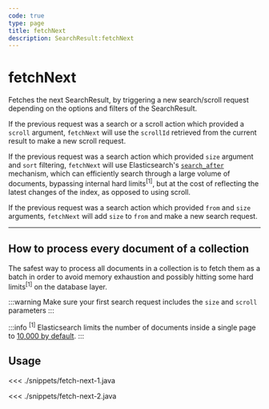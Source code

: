 ```yaml
---
code: true
type: page
title: fetchNext
description: SearchResult:fetchNext
---
```


# fetchNext

Fetches the next SearchResult, by triggering a new search/scroll request depending on the options and filters of the SearchResult.

If the previous request was a search or a scroll action which provided a `scroll` argument,
`fetchNext` will use the `scrollId` retrieved from the current result to make a new scroll request.

If the previous request was a search action which provided `size` argument and `sort` filtering,
`fetchNext` will use Elasticsearch's [`search_after`](https://www.elastic.co/guide/en/elasticsearch/reference/7.5/search-request-body.html#request-body-search-search-after) mechanism, which can efficiently search through a large volume of documents, bypassing internal hard limits<sup>\[1\]</sup>,
but at the cost of reflecting the latest changes of the index, as opposed to using scroll.

If the previous request was a search action which provided `from` and `size` arguments,
`fetchNext` will add `size` to `from` and make a new search request.

---

## How to process every document of a collection

The safest way to process all documents in a collection is to fetch them as a batch in order to avoid memory exhaustion and possibly hitting some hard limits<sup>\[1\]</sup> on the database layer.

:::warning
Make sure your first search request includes the `size` and `scroll` parameters
:::

:::info
<sup>\[1\]</sup> Elasticsearch limits the number of documents inside a single page to [10,000 by default](https://www.elastic.co/guide/en/elasticsearch/reference/5.6/index-modules.html#dynamic-index-settings).
:::

## Usage

<<< ./snippets/fetch-next-1.java

<<< ./snippets/fetch-next-2.java
